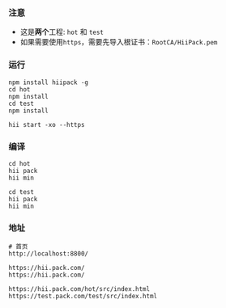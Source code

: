 ### 注意

* 这是**两个**工程: `hot` 和 `test`
* 如果需要使用`https`，需要先导入根证书：`RootCA/HiiPack.pem`


### 运行

    npm install hiipack -g
    cd hot
    npm install
    cd test
    npm install

    hii start -xo --https

### 编译

    cd hot
    hii pack
    hii min

    cd test
    hii pack
    hii min
### 地址

    # 首页
    http://localhost:8800/

    https://hii.pack.com/
    https://hii.pack.com/

    https://hii.pack.com/hot/src/index.html
    https://test.pack.com/test/src/index.html